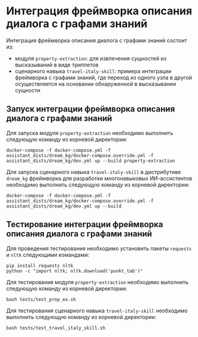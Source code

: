 # Интеграция фреймворка описания диалога с графами знаний

Интеграция фреймворка описания диалога с графами знаний состоит из:

- модуля `property-extraction`: для извлечения сущностей из высказываний в виде триплетов
- сценарного навыка `travel-italy-skill`: примера интеграции фреймворка с графами знаний, где переход из одного узла в другой осуществляется на основании обнаруженной в высказывании сущности

## Запуск интеграции фреймворка описания диалога с графами знаний

Для запуска модуля `property-extraction` необходимо выполнить следующую команду из корневой директории:

```
docker-compose -f docker-compose.yml -f assistant_dists/dream_kg/docker-compose.override.yml -f assistant_dists/dream_kg/dev.yml up --build property-extraction
```

Для запуска сценарного навыка `travel-italy-skill` в дистрибутиве `dream_kg` фреймворка для разработки многонавыковых ИИ-ассистентов необходимо выполнить следующую команду из корневой директории:

```
docker-compose -f docker-compose.yml -f assistant_dists/dream_kg/docker-compose.override.yml -f assistant_dists/dream_kg/dev.yml up --build
```

## Тестирование интеграции фреймворка описания диалога с графами знаний

Для проведения тестирования необходимо установить пакеты `requests` и `nltk` следующими командами:

```
pip install requests nltk
python -c "import nltk; nltk.download('punkt_tab')"
```

Для тестирования модуля `property-extraction` необходимо выполнить следующую команду из корневой директории:
```
bash tests/test_prop_ex.sh
```

Для тестирования сценарного навыка `travel-italy-skill` необходимо выполнить следующую команду из корневой директории:
```
bash tests/test_travel_italy_skill.sh
```
